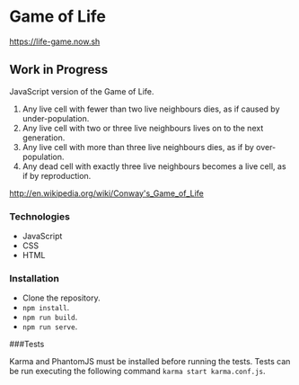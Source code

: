 # Game of Life

https://life-game.now.sh

## Work in Progress

JavaScript version of the Game of Life.

1. Any live cell with fewer than two live neighbours dies, as if caused by under-population.
2. Any live cell with two or three live neighbours lives on to the next generation.
3. Any live cell with more than three live neighbours dies, as if by over-population.
4. Any dead cell with exactly three live neighbours becomes a live cell, as if by reproduction.

http://en.wikipedia.org/wiki/Conway's_Game_of_Life

### Technologies
- JavaScript
- CSS
- HTML

### Installation

- Clone the repository.
- `npm install`.
- `npm run build`.
- `npm run serve`.

###Tests

Karma and PhantomJS must be installed before running the tests.
Tests can be run executing the following command `karma start karma.conf.js`.
